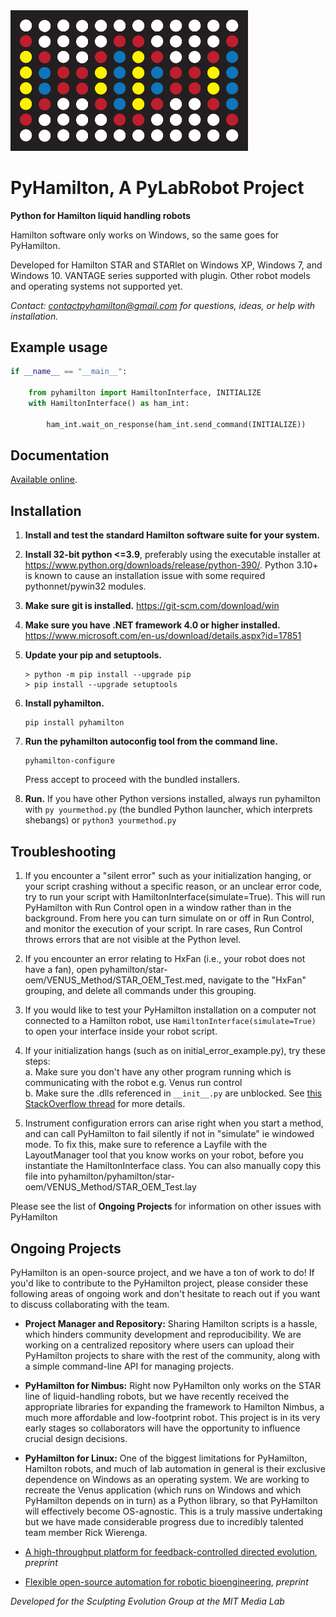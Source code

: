 <img src="imgs/ph3.png" alt="drawing" width="380"/>


# PyHamilton, A PyLabRobot Project



**Python for Hamilton liquid handling robots** <br>

Hamilton software only works on Windows, so the same goes for PyHamilton.

Developed for Hamilton STAR and STARlet on Windows XP, Windows 7, and Windows 10. VANTAGE series supported with plugin. Other robot models and operating systems not supported yet.

_Contact: contactpyhamilton@gmail.com for questions, ideas, or help with installation._

## Example usage
```python
if __name__ == "__main__":

    from pyhamilton import HamiltonInterface, INITIALIZE
    with HamiltonInterface() as ham_int:
    
        ham_int.wait_on_response(ham_int.send_command(INITIALIZE))
```

## Documentation

[Available online](https://dgretton.github.io/pyhamilton-docs/).

## Installation

1. **Install and test the standard Hamilton software suite for your system.**
2. **Install 32-bit python <=3.9**, preferably using the executable installer at https://www.python.org/downloads/release/python-390/. Python 3.10+ is known to cause an installation issue with some required pythonnet/pywin32 modules.
3. **Make sure git is installed.** https://git-scm.com/download/win
4. **Make sure you have .NET framework 4.0 or higher installed.** https://www.microsoft.com/en-us/download/details.aspx?id=17851
5. **Update your pip and setuptools.**
    ```
    > python -m pip install --upgrade pip
    > pip install --upgrade setuptools
    ```
6. **Install pyhamilton.**
   
    ```
    pip install pyhamilton
    ```
    
7. **Run the pyhamilton autoconfig tool from the command line.** 

    ```
    pyhamilton-configure
    ``` 

    Press accept to proceed with the bundled installers.

9. **Run.** If you have other Python versions installed, always run pyhamilton with `py yourmethod.py` (the bundled Python launcher, which interprets shebangs) or `python3 yourmethod.py`

## Troubleshooting
1. If you encounter a "silent error" such as your initialization hanging, or your script crashing without a specific reason, or an unclear error code, try to run your script with HamiltonInterface(simulate=True). This will run PyHamilton with Run Control open in a window rather than in the background. From here you can turn simulate on or off in Run Control, and monitor the execution of your script. In rare cases, Run Control throws errors that are not visible at the Python level.

2. If you encounter an error relating to HxFan (i.e., your robot does not have a fan), open pyhamilton/star-oem/VENUS_Method/STAR_OEM_Test.med, navigate to the "HxFan" grouping, and delete all commands under this grouping.

3. If you would like to test your PyHamilton installation on a computer not connected to a Hamilton robot, use `HamiltonInterface(simulate=True)` to open your interface inside your robot script. 

4. If your initialization hangs (such as on initial_error_example.py), try these steps:
    </br>a. Make sure you don't have any other program running which is communicating with the robot e.g. Venus run control
    </br>b. Make sure the .dlls referenced in ```__init__.py``` are unblocked. See [this StackOverflow thread](https://stackoverflow.com/questions/28840880/pythonnet-filenotfoundexception-unable-to-find-assembly) for more details.

5. Instrument configuration errors can arise right when you start a method, and can call PyHamilton to fail silently if not in "simulate" ie windowed mode. To fix this, make sure to reference a Layfile with the LayoutManager tool that you know works on your robot, before you instantiate the HamiltonInterface class. You can also manually copy this file into pyhamilton/pyhamilton/star-oem/VENUS_Method/STAR_OEM_Test.lay

Please see the list of **Ongoing Projects** for information on other issues with PyHamilton

## Ongoing Projects
PyHamilton is an open-source project, and we have a ton of work to do! If you'd like to contribute to the PyHamilton project, please consider these following areas of ongoing work and don't hesitate to reach out if you want to discuss collaborating with the team.

- **Project Manager and Repository:** Sharing Hamilton scripts is a hassle, which hinders community development and reproducibility. We are working on a centralized repository where users can upload their PyHamilton projects to share with the rest of the community, along with a simple command-line API for managing projects.
- **PyHamilton for Nimbus:** Right now PyHamilton only works on the STAR line of liquid-handling robots, but we have recently received the appropriate libraries for expanding the framework to Hamilton Nimbus, a much more affordable and low-footprint robot. This project is in its very early stages so collaborators will have the opportunity to influence crucial design decisions.
- **PyHamilton for Linux:** One of the biggest limitations for PyHamilton, Hamilton robots, and much of lab automation in general is their exclusive dependence on Windows as an operating system. We are working to recreate the Venus application (which runs on Windows and which PyHamilton depends on in turn) as a Python library, so that PyHamilton will effectively become OS-agnostic. This is a truly massive undertaking but we have made considerable progress due to incredibly talented team member Rick Wierenga.


- [A high-throughput platform for feedback-controlled directed evolution](https://www.biorxiv.org/content/10.1101/2020.04.01.021022v1), _preprint_

- [Flexible open-source automation for robotic bioengineering](https://www.biorxiv.org/content/10.1101/2020.04.14.041368v1), _preprint_


_Developed for the Sculpting Evolution Group at the MIT Media Lab_
